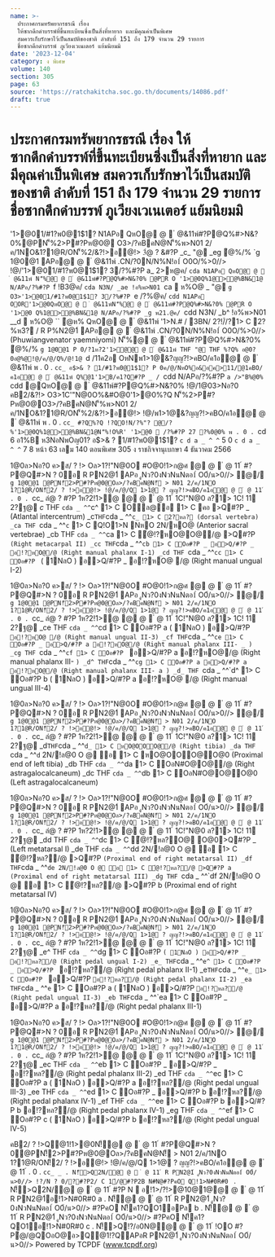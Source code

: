 ```yaml
---
name: >-
  ประกาศกรมทรัพยากรธรณี เรื่อง
  ให้ซากดึกดำบรรพ์ที่ขึ้นทะเบียนซึ่งเป็นสิ่งที่หายาก และมีคุณค่าเป็นพิเศษ
  สมควรเก็บรักษาไว้เป็นสมบัติของชาติ ลำดับที่ 151 ถึง 179 จำนวน 29 รายการ
  ชื่อซากดึกดำบรรพ์ ภูเวียงเวเนเตอร์ แย้มนิยมมิ
date: '2023-12-04'
category: ง พิเศษ
volume: 140
section: 305
page: 63
source: 'https://ratchakitcha.soc.go.th/documents/14086.pdf'
draft: true
---
```


# ประกาศกรมทรัพยากรธรณี เรื่อง ให้ซากดึกดำบรรพ์ที่ขึ้นทะเบียนซึ่งเป็นสิ่งที่หายาก และมีคุณค่าเป็นพิเศษ สมควรเก็บรักษาไว้เป็นสมบัติของชาติ ลำดับที่ 151 ถึง 179 จำนวน 29 รายการ ชื่อซากดึกดำบรรพ์ ภูเวียงเวเนเตอร์ แย้มนิยมมิ

'1>@01/#1?พ0@1$1? N1APอ QหO@ @  ํ @&11พ์#?P@Q%#>N&?0%@PN'็%2>P#?Pห@0@ O3>/?คBคN@N'็%พ>N01 2/ค/1NO&1?1@R/ON'็%2/&?!>อ@!> 3ํ@ ? &#?P _c_ "@ _eg ํ@%/% `g 1@0@1 APอ@ @  ํ @&11พ์ .CN/?0N/N%N!อ1์ O0O/%>0//> !@/'1>@01/#1?พ0@1$1? 3/?%#?P a_ 2>ห@ค/ `cda N1APอ QหO@ @  ํ @&11พ์ N'็%@ @  ํ @&11พ์#?P@Q%#>N&?0% @PR O '1>@0Q%1@>@%BN&1@ N/APอ/?%#?P `f !B3@ค/ `cda N3N/ _ae !อ%พ>N01 `ca  ห%O@ _ "@ `g O3>'1>@01/#1?พ0@1$1? 3/?%#?P `e /?%@ค/ `cdd N1APอ OOR'1>@0QหO@ @  ํ @&11พ์N'็%@ @  ํ @&11พ์#?P@Q%#>N&?0% @PR O '1>@0 Q%1@>@%BN&1@ N/APอ/?%#?P _g พ21.@ค/ `cdd N3N/ _b^ !อ%พ>N01 __d  ห%O@ `` ํ@ห% QหO@ @  ํ @&11พ์ '1>N.# / 3BN/ 2?!/์/?1> C 2?%ห3? / R P%N2@1์ APอ@ @  ํ @&11พ์ .CN/?0N/N%N!อ1์ O0O/%>0//> (Phuwiangvenator yaemniyomi) N'็%@ @  ํ @&11พ์#?P@Q%#>N&?0% ํ@%/% `g 1@0@1 P 0/?1ห?2'1>ํ@@ @  ํ @&11พ์ THF "@ THF %?Q% อ@0?0อํ@%@!@/ค/@/Q%/@!1@ `d /11ค2อ OหNพ1>1@&?ญญ?!>คBO/ค1อ@ @  ํ @&11พ์ พ . 0 . `cc_ อ$>& ? 1/#1?พ0@1$1? P 0ค/@/NหO%อ&อค>11/@1คBO/ค1อ@ @  ํ @&11พ์ Q%@1'1>B/ค1?Q#?P _ / `cdd N/APอ/?%#?P `a />"B%@0% `cdd @QหO@ @  ํ @&11พ์#?P@Q%#>N&?0% !@/1@03>Nอ?0 คB2/&?!> O3>1C'"N@0O%&#O@0'1>@0%?Q N'็%2>P#?Pห@0@O3>/?คBคN@N'็%พ>N01 2/ค/1NO&1?1@R/ON'็%2/&?!>อ@!> !@/พ1>1@&?ญญ?!>คBO/ค1อ@ @  ํ @&11พ์ พ . 0 . `cc_ #?Q%?Q !?QO!N/?%"? @/?%'1>@0Q%1@>@%BN&1@N'็%!O%R' '1>@0  /?%#?P 27 ?%0@0% พ . 0 . `cd 6 อ1%B ห3NอNพOญ01? อ$>& ? 1/#1?พ0@1$1? ` c d a _ ^ ^ ` 5 0 ` c d a _ ^ ^ ` 7 8 หน้า 63 เลม 140 ตอนพิเศษ 305 ง ราชกิจจานุเบกษา 4 ธันวาคม 2566

1@0ล>Nอ?0 ค>ส/ ? !> Oล>1?!"N@0O #O@0!1>ก@ศ @ @  ํ @ 11 ์ #?P@Q#>N ? 0อ R PN2@1์ APอ .ูNว?0งNวNนNตอ1์ O0้/น>0//> ํ@/ `g 1@0@1 @PN!็2>P#?Pห@0@Oล>/?คBคN@N!็ > N01 2/ค/1NO 1?1@R/ON!็2/ ? !>อ@!> !@/ค/@/Q 1>1@ ? ญญ?!>คBO/ค1อ@ @  ํ @ 11 ์ . 0 . `cc_ ลํ@ ? #?P 1ห?2!1>ํ@ @ @  ํ @ 11 ์ 1C!"N@0 ล?1> 1C! 11 2?ฐ@ _c_ THF `cda _ ^^`c^ 1> C Oล@อ 1> C คอ >Q#?P _ (Atlantal intercentrum) _c` THF `cda _ ^^`c_ 1> C 2?หล? (dorsal vertebra) _ca THF `cda _ ^^`c` 1> C Q!O1>N NหO 2N/หO@ (Anterior sacral vertebrae) _cb THF `cda _ ^^`ca 1> C ่@!?หO@O@/@ >Q#?P ` (Right metacarpal II) _cc THF `cda _ ^^`cb 1> C Oอ#?P _ อ>Q/#?P _ อ!?หO@/@ (Right manual phalanx I-1) _cd THF `cda _ ^^`cc 1> C Oอ#?P ` ( 1NลO ) อ>Q/#?P _ อ!?หO@ /@ (Right manual ungual I-2)

1@0ล>Nอ?0 ค>ส/ ? !> Oล>1?!"N@0O #O@0!1>ก@ศ @ @  ํ @ 11 ์ #?P@Q#>N ? 0อ R PN2@1์ APอ .ูNว?0งNวNนNตอ1์ O0้/น>0//> ํ@/ `g 1@0@1 @PN!็2>P#?Pห@0@Oล>/?คBคN@N!็ > N01 2/ค/1NO 1?1@R/ON!็2/ ? !>อ@!> !@/ค/@/Q 1>1@ ? ญญ?!>คBO/ค1อ@ @  ํ @ 11 ์ . 0 . `cc_ ลํ@ ? #?P 1ห?2!1>ํ@ @ @  ํ @ 11 ์ 1C!"N@0 ล?1> 1C! 11 2?ฐ@ _ce THF `cda _ ^^`cd 1> C Oอ#?P a ( 1NลO ) อ>Q/#?P ` อ!?หO@ /@ (Right manual ungual II-3) _cf THF `cda _ ^^`ce 1> C Oอ#?P _ อ>Q/#?P a อ!?หO@/@ (Right manual phalanx III- _ ) _cg THF `cda _ ^^`cf 1> C Oอ#?P ` อ>Q/#?P a อ!?หO@/@ (Right manual phalanx III- ` ) _d^ THF `cda _ ^^`cg 1> C Oอ#?P a อ>Q/#?P a อ!?หO@/@ (Right manual phalanx III- a ) _d_ THF `cda _ ^^`d^ 1> C Oอ#?P b ( 1NลO ) อ>Q/#?P a อ!?หO@ /@ (Right manual ungual III-4)

1@0ล>Nอ?0 ค>ส/ ? !> Oล>1?!"N@0O #O@0!1>ก@ศ @ @  ํ @ 11 ์ #?P@Q#>N ? 0อ R PN2@1์ APอ .ูNว?0งNวNนNตอ1์ O0้/น>0//> ํ@/ `g 1@0@1 @PN!็2>P#?Pห@0@Oล>/?คBคN@N!็ > N01 2/ค/1NO 1?1@R/ON!็2/ ? !>อ@!> !@/ค/@/Q 1>1@ ? ญญ?!>คBO/ค1อ@ @  ํ @ 11 ์ . 0 . `cc_ ลํ@ ? #?P 1ห?2!1>ํ@ @ @  ํ @ 11 ์ 1C!"N@0 ล?1> 1C! 11 2?ฐ@ _d` THF `cda _ ^^`d_ 1> C หO@OOO@/@ (Right tibia) _da THF `cda _ ^^`d` 2N/!ล@0 O @ อ 1> C หO@OOO@O@0 (Proximal end of left tibia) _db THF `cda _ ^^`da 1> C OอN#O@O@/@ (Right astragalocalcaneum) _dc THF `cda _ ^^`db 1> C OอN#O@O@O@0 (Left astragalocalcaneum)

1@0ล>Nอ?0 ค>ส/ ? !> Oล>1?!"N@0O #O@0!1>ก@ศ @ @  ํ @ 11 ์ #?P@Q#>N ? 0อ R PN2@1์ APอ .ูNว?0งNวNนNตอ1์ O0้/น>0//> ํ@/ `g 1@0@1 @PN!็2>P#?Pห@0@Oล>/?คBคN@N!็ > N01 2/ค/1NO 1?1@R/ON!็2/ ? !>อ@!> !@/ค/@/Q 1>1@ ? ญญ?!>คBO/ค1อ@ @  ํ @ 11 ์ . 0 . `cc_ ลํ@ ? #?P 1ห?2!1>ํ@ @ @  ํ @ 11 ์ 1C!"N@0 ล?1> 1C! 11 2?ฐ@ _dd THF `cda _ ^^`dc 1> C ่@!?หล?O@ O@0>Q#?P _ (Left metatarsal I) _de THF `cda _ ^^`dd 2N/!ล@0 O @ อ 1> C ่@!?หล?/@ >Q#?P ` (Proximal end of right metatarsal II) _df THF `cda _ ^^`de 2N/!ล@0 O @ อ 1> C ่@!?หล?/@ >Q#?P a (Proximal end of right metatarsal III) _dg THF `cda _ ^^`df 2N/!ล@0 O @ อ 1> C ่@!?หล?/@ >Q#?P b (Proximal end of right metatarsal IV)

1@0ล>Nอ?0 ค>ส/ ? !> Oล>1?!"N@0O #O@0!1>ก@ศ @ @  ํ @ 11 ์ #?P@Q#>N ? 0อ R PN2@1์ APอ .ูNว?0งNวNนNตอ1์ O0้/น>0//> ํ@/ `g 1@0@1 @PN!็2>P#?Pห@0@Oล>/?คBคN@N!็ > N01 2/ค/1NO 1?1@R/ON!็2/ ? !>อ@!> !@/ค/@/Q 1>1@ ? ญญ?!>คBO/ค1อ@ @  ํ @ 11 ์ . 0 . `cc_ ลํ@ ? #?P 1ห?2!1>ํ@ @ @  ํ @ 11 ์ 1C!"N@0 ล?1> 1C! 11 2?ฐ@ _e^ THF `cda _ ^^`dg 1> C Oอ#?P ` ( 1NลO ) อ>Q/#?P _ อ!?หล?/@ (Right pedal ungual I-2) _e_ THF `cda _ ^^`e^ 1> C Oอ#?P _ อ>Q/#?P ` อ!?หล?/@ (Right pedal phalanx II-1) _e` THF `cda _ ^^`e_ 1> C Oอ#?P ` อ>Q/#?P ` อ!?หล?/@ (Right pedal phalanx II-2) _ea THF `cda _ ^^`e` 1> C Oอ#?P a ( 1NลO ) อ>Q/#?P ` อ!?หล?/@ (Right pedal ungual II-3) _eb THF `cda _ ^^`ea 1> C Oอ#?P _ อ>Q/#?P a อ!?หล?/@ (Right pedal phalanx III-1)

1@0ล>Nอ?0 ค>ส/ ? !> Oล>1?!"N@0O #O@0!1>ก@ศ @ @  ํ @ 11 ์ #?P@Q#>N ? 0อ R PN2@1์ APอ .ูNว?0งNวNนNตอ1์ O0้/น>0//> ํ@/ `g 1@0@1 @PN!็2>P#?Pห@0@Oล>/?คBคN@N!็ > N01 2/ค/1NO 1?1@R/ON!็2/ ? !>อ@!> !@/ค/@/Q 1>1@ ? ญญ?!>คBO/ค1อ@ @  ํ @ 11 ์ . 0 . `cc_ ลํ@ ? #?P 1ห?2!1>ํ@ @ @  ํ @ 11 ์ 1C!"N@0 ล?1> 1C! 11 2?ฐ@ _ec THF `cda _ ^^`eb 1> C Oอ#?P _ อ>Q/#?P _ อ!?หล?/@ (Right pedal phalanx III-2) _ed THF `cda _ ^^`ec 1> C Oอ#?P a ( 1NลO ) อ>Q/#?P a อ!?หล?/@ (Right pedal ungual III-3) _ee THF `cda _ ^^`ed 1> C Oอ#?P _ อ>Q/#?P b อ!?หล?/@ (Right pedal phalanx IV-1) _ef THF `cda _ ^^`ee 1> C Oอ#?P b อ>Q/#?P b อ!?หล?/@ (Right pedal phalanx IV-1) _eg THF `cda _ ^^`ef 1> C Oอ#?P c ( 1NลO ) อ>Q/#?P b อ!?หล?/@ (Right pedal ungual IV-5)

คB2/ ? !>Q@1!1>@0N!็@ @  ํ @ 11 ์ #?P@Q#>N ? 0@PN!็2>P#?Pห@0@Oล>/?คBคN@N!็ > N01 2/ค/1NO 1?1@R/ON!็2/ ? !>อ@!> !@/ค/@/Q 1>1@ ? ญญ?!>คBO/ค1อ@ @  ํ @ 11 ์ . 0 . `cc_ _ . N!็>Q2N/@ @  ํ @ 11 ์ R PN2@1์ .ูNว?0งNวNนNตอ1์ O0้/น>0//> !?/N ? 0/?#?P2/ C 1์/@#?P2B N#N@#?PคO Q!1>N#0R#0 ` . N!็>Q2N/@ @  ํ @ 11 ์ #?P N  อ!1>/?!>@10@1@@ @  ํ @ 11 ์ R PN2@1์อ!1>N#0R#0 a . N!็@ @  ํ @ 11 ์ R PN2@1์ .ูNว?0งNวNนNตอ1์ O0้/น>0//> #?PคO N!็ค1?QO1อPล b . N!็@ @  ํ @ 11 ์ R PN2@1์ .ูNว?0งNวNนNตอ1์ O0้/น>0//> #?PคO N!็ค1?QO1อ!1>N#0R#0 c . N!็>Q!?/อ0N@@ @  ํ @ 11 ์ !OO #?Pํ@/@QOอO@อ>Q@1!?QAPอR PN2@1์ .ูNว?0งNวNนNตอ1์ O0้/น>0//> Powered by TCPDF (www.tcpdf.org)
